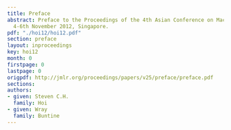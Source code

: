 ```yaml
---
title: Preface
abstract: Preface to the Proceedings of the 4th Asian Conference on Machine Learning,
  4-6th November 2012, Singapore.
pdf: "./hoi12/hoi12.pdf"
section: preface
layout: inproceedings
key: hoi12
month: 0
firstpage: 0
lastpage: 0
origpdf: http://jmlr.org/proceedings/papers/v25/preface/preface.pdf
sections: 
authors:
- given: Steven C.H.
  family: Hoi
- given: Wray
  family: Buntine
---
```

